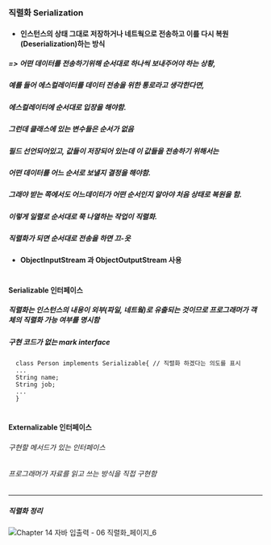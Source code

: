 ### 직렬화 Serialization
* #### 인스턴스의 상태 그대로 저장하거나 네트웍으로 전송하고 이를 다시 복원(Deserialization)하는 방식
##### => 어떤 데이터를 전송하기위해 순서대로 하나씩 보내주어야 하는 상황,
#####    예를 들어 에스컬레이터를 데이터 전송을 위한 통로라고 생각한다면,
#####    에스컬레이터에 순서대로 입장을 해야함.
#####    그런데 클래스에 있는 변수들은 순서가 없음
#####    필드 선언되어있고, 값들이 저장되어 있는데 이 값들을 전송하기 위해서는 
#####    어떤 데이터를 어느 순서로 보낼지 결정을 해야함. 
#####    그래야 받는 쪽에서도 어느데이터가 어떤 순서인지 알아야 처음 상태로 복원을 함.
#####    이렇게 일렬로 순서대로 쭉 나열하는 작업이 직렬화.
#####    직렬화가 되면 순서대로 전송을 하면 끄-읏
* #### ObjectInputStream 과 ObjectOutputStream 사용

#
**Serializable 인터페이스**
##### 직렬화는 인스턴스의 내용이 외부(파일, 네트웤)로 유출되는 것이므로 프로그래머가 객체의 직렬화 가능 여부를 명시함
##### 구현 코드가 없는 mark interface

      class Person implements Serializable{ // 직렬화 하겠다는 의도를 표시
      ...
      String name;
      String job;
      ...
      }

#
**Externalizable 인터페이스**
###### 구현할 메서드가 있는 인터페이스
###### 프로그래머가 자료를 읽고 쓰는 방식을 직접 구현함
--------------------------------------------------------------------------------
##### 직렬화 정리 

![Chapter 14 자바 입출력 - 06 직렬화_페이지_6](https://user-images.githubusercontent.com/74708028/110730243-79193380-8263-11eb-99d9-1b7dda0667d9.png)
